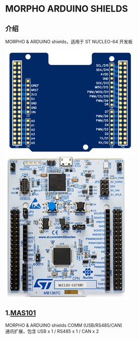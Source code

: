 # MORPHO ARDUINO SHIELDS

## 介绍
MORPHO & ARDUINO shields，适用于 ST NUCLEO-64 开发板

![image](mas.png) ![image](nucleo-64.png)

## 1.[MAS101](https://gitee.com/ibotx/mas/tree/master/MAS101)
MORPHO & ARDUINO shields COMM (USB/RS485/CAN)  
通讯扩展，包含 USB x 1 / RS485 x 1 / CAN x 2  
